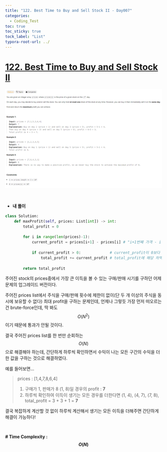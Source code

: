 ```yaml
---
title: "122. Best Time to Buy and Sell Stock II - Day007"
categories:
  - Coding_Test
toc: true
toc_sticky: true
tock_label: "List"
typora-root-url: ../
---
```



# [122. Best Time to Buy and Sell Stock II](https://leetcode.com/problems/best-time-to-buy-and-sell-stock-ii/)

![image-20240925233430515](/../assets/images/2024-09-25-Leetcode150_Day008/image-20240925233430515.png)

<br>

- **내 풀이**

```python
class Solution:
    def maxProfit(self, prices: List[int]) -> int:
        total_profit = 0

        for i in range(len(prices)-1):
            current_profit = prices[i+1] - prices[i] # "i+1번째 가격 - i번째 가격"으로 current_profit을 구함
            
            if current_profit > 0:             # current_profit이 0보다 크면(판매가가 구매가보다 크다면)
                total_profit += current_profit # total_profit에 해당 차액을 더해줌

        return total_profit
```

주어진 stock의 prices중에서 가장 큰 이득을 볼 수 있는 구매/판매 시기를 구하던 어제 문제의 업그레이드 버전이다.

주어진 prices list에서 주식을 구매/판매 횟수에 제한이 없이(단 두 개 이상의 주식을 동시에 보유할 수 없다) 최대 profit을 구하는 문제인데, 언제나 그렇듯 가장 먼저 떠오르는건 brute-force인데, 딱 봐도 $$O(N^2)$$이기 때문에 통과가 안될 것이다.

결국 주어진 prices list를 한 번만 순회하는 $$O(N)$$으로 해결해야 하는데, 간단하게 하루씩 확인하면서 수익이 나는 모든 구간의 수익을 더한 값을 구하는 것으로 해결하였다.

예를 들어보면...

> prices : [1,4,7,8,6,4]
> 1. 구매가 1, 판매가 8 (1, 8)일 경우의 profit : **7**
> 2. 하루씩 확인하여 이득이 생기는 모든 경우를 더한다면 (1, 4), (4, 7), (7, 8),  total_profit = 3 + 3 + 1 = **7**

결국 복잡하게 계산할 것 없이 하루씩 계산해서 생기는 모든 이득을 더해주면 간단하게 해결이 가능하다!

<br>

**\# Time Complexity  : $$O(N)$$** 
